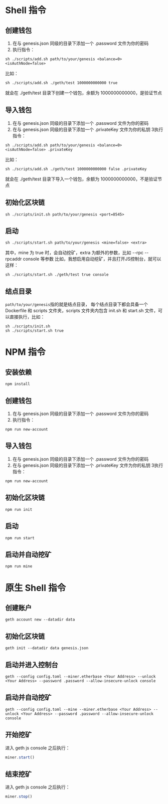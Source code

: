 # Shell 指令
## 创建钱包
1. 在与 genesis.json 同级的目录下添加一个 .password 文件为你的密码
2. 执行指令：
```shell
sh ./scripts/add.sh path/to/your/genesis <balance=0> <isAuthNode=false>
```
比如：
```shell
sh ./scripts/add.sh ./geth/test 1000000000000 true
```
就会在 ./geth/test 目录下创建一个钱包，余额为 1000000000000，是验证节点

## 导入钱包
1. 在与 genesis.json 同级的目录下添加一个 .password 文件为你的密码
2. 在与 genesis.json 同级的目录下添加一个 .privateKey 文件为你的私钥
   3执行指令：
```shell
sh ./scripts/add.sh path/to/your/genesis <balance=0> <isAuthNode=false> .privateKey
```
比如：
```shell
sh ./scripts/add.sh ./geth/test 1000000000000 false .privateKey
```
就会在 ./geth/test 目录下导入一个钱包，余额为 1000000000000，不是验证节点
## 初始化区块链
```shell
sh ./scripts/init.sh path/to/your/genesis <port=8545>
```
## 启动
```shell
sh ./scripts/start.sh path/to/your/genesis <mine=false> <extra>
```
其中，mine 为 true 时，会自动挖矿，extra 为额外的参数，比如 --rpc --rpcaddr console 等参数
比如，我想启用自动挖矿，并且打开JS控制台，就可以这样：
```shell
sh ./scripts/start.sh ./geth/test true console
```
## 结点目录
`path/to/your/genesis`指的就是结点目录， 每个结点目录下都会具备一个 Dockerfile 和 scripts 文件夹，scripts 文件夹内包含 init.sh 和 start.sh 文件，可以直接执行，比如：
```shell
sh ./scripts/init.sh
sh ./scripts/start.sh true
```
# NPM 指令
## 安装依赖
```shell
npm install
```
## 创建钱包
1. 在与 genesis.json 同级的目录下添加一个 .password 文件为你的密码
2. 执行指令：
```shell
npm run new-account
```
## 导入钱包
1. 在与 genesis.json 同级的目录下添加一个 .password 文件为你的密码
2. 在与 genesis.json 同级的目录下添加一个 .privateKey 文件为你的私钥
3执行指令：
```shell
npm run new-account
```
## 初始化区块链
```shell
npm run init
```
## 启动
```shell
npm run start
```
## 启动并自动挖矿
```shell
npm run mine
```
# 原生 Shell 指令
## 创建账户
```shell
geth account new --datadir data
```
## 初始化区块链
```shell
geth init --datadir data genesis.json
```
## 启动并进入控制台
```shell
geth --config config.toml --miner.etherbase <Your Address> --unlock <Your Address> --password .password --allow-insecure-unlock console
```
## 启动并自动挖矿
```shell
geth --config config.toml --mine --miner.etherbase <Your Address> --unlock <Your Address> --password .password --allow-insecure-unlock console
```
## 开始挖矿
进入 geth js console 之后执行：
```javascript
miner.start()
```
## 结束挖矿
进入 geth js console 之后执行：
```javascript
miner.stop()
```
